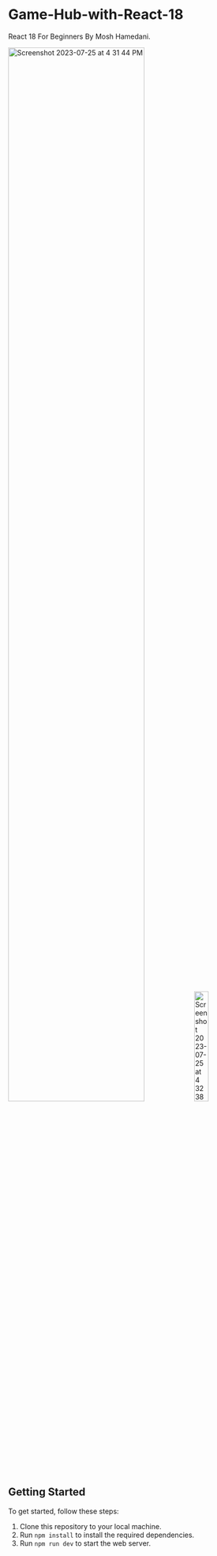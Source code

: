 # Game-Hub-with-React-18
React 18 For Beginners By Mosh Hamedani.

<p float=left>
<img width="74%" alt="Screenshot 2023-07-25 at 4 31 44 PM" src="https://github.com/AungPhyoThant224/Game-Hub-with-React-18/assets/64633485/7af11681-99b2-44fa-9c82-dcb7b9ed1363">
<img width="23.9%" alt="Screenshot 2023-07-25 at 4 32 38 PM" src="https://github.com/AungPhyoThant224/Game-Hub-with-React-18/assets/64633485/b0794068-68f4-40a8-aa30-be52152269ae">
</p>

## Getting Started

To get started, follow these steps:

1. Clone this repository to your local machine.
2. Run `npm install` to install the required dependencies.
3. Run `npm run dev` to start the web server.

